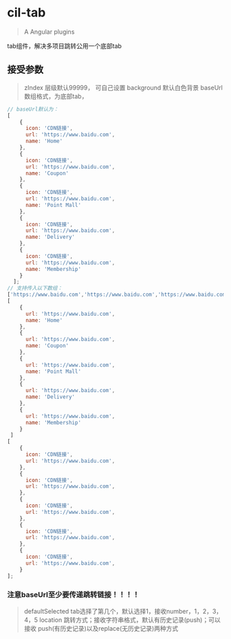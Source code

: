 # cil-tab

> A Angular plugins

tab组件，解决多项目跳转公用一个底部tab

## 接受参数

> zIndex 层级默认99999， 可自己设置
>background 默认白色背景
> baseUrl 数组格式，为底部tab，
```js
// baseUrl默认为：
[
    {
      icon: 'CDN链接',
      url: 'https://www.baidu.com',
      name: 'Home'
    },
    {
      icon: 'CDN链接',
      url: 'https://www.baidu.com',
      name: 'Coupon'
    },
    {
      icon: 'CDN链接',
      url: 'https://www.baidu.com',
      name: 'Point Mall'
    },
    {
      icon: 'CDN链接',
      url: 'https://www.baidu.com',
      name: 'Delivery'
    },
    {
      icon: 'CDN链接',
      url: 'https://www.baidu.com',
      name: 'Membership'
    }
  ];
// 支持传入以下数组：
['https://www.baidu.com','https://www.baidu.com','https://www.baidu.com','https://www.baidu.com','https://www.baidu.com']
[
    {
      url: 'https://www.baidu.com',
      name: 'Home'
    },
    {
      url: 'https://www.baidu.com',
      name: 'Coupon'
    },
    {
      url: 'https://www.baidu.com',
      name: 'Point Mall'
    },
    {
      url: 'https://www.baidu.com',
      name: 'Delivery'
    },
    {
      url: 'https://www.baidu.com',
      name: 'Membership'
    }
 ]
[
    {
      icon: 'CDN链接',
      url: 'https://www.baidu.com',
    },
    {
      icon: 'CDN链接',
      url: 'https://www.baidu.com',
    },
    {
      icon: 'CDN链接',
      url: 'https://www.baidu.com',
    },
    {
      icon: 'CDN链接',
      url: 'https://www.baidu.com',
    },
    {
      icon: 'CDN链接',
      url: 'https://www.baidu.com',
    }
];
```
### 注意baseUrl至少要传递跳转链接！！！！

> defaultSelected tab选择了第几个，默认选择1，接收number，1，2，3，4，5
>location 跳转方式；接收字符串格式，默认有历史记录(push)；可以接收 push(有历史记录)以及replace(无历史记录)两种方式
